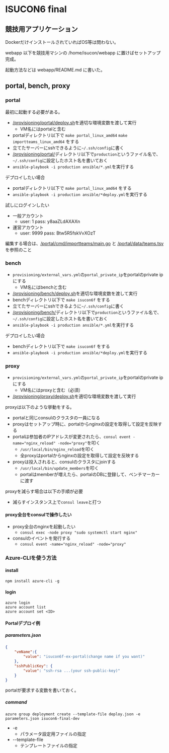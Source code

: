 # ISUCON6 final

## 競技用アプリケーション

DockerだけインストールされていればOS等は問わない。

webapp 以下を競技用マシンの /home/isucon/webapp に置けばセットアップ完成。

起動方法などは webapp/README.md に書いた。

## portal, bench, proxy

### portal

最初に起動する必要がある。

  * [/provisioning/portal/deploy.sh](/provisioning/portal/deploy.sh)を適切な環境変数を渡して実行
    * VM名にはportalと含む
  * portalディレクトリ以下で `make portal_linux_amd64` `make importteams_linux_amd64` をする
  * 立てたサーバーにsshできるように`~/.ssh/config`に書く
  * [/provisioning/portal/](/provisioning/portal/)ディレクトリ以下で`production`というファイル名で、`~/.ssh/config`に設定したホスト名を書いておく
  * `ansible-playbook -i production ansible/*.yml`を実行する

デプロイしたい場合

  * portalディレクトリ以下で `make portal_linux_amd64` をする
  * `ansible-playbook -i production ansible/*deploy.yml`を実行する

試しにログインしたい

  * 一般アカウント
    * user: 1 pass: y8aaZLdAXAXn
  * 運営アカウント
    * user: 9999 pass: Btw5R5fskVvXOzT

編集する場合は、[/portal/cmd/importteams/main.go](/portal/cmd/importteams/main.go) と [/portal/data/teams.tsv](/portal/data/teams.tsv) を参照のこと

### bench

  * `provisioning/external_vars.yml`の`portal_private_ip`をportalのprivate ipにする
    * VM名にはbenchと含む
  * [/provisioning/bench/deploy.sh](/provisioning/bench/deploy.sh)を適切な環境変数を渡して実行
  * benchディレクトリ以下で `make isucon6f` をする
  * 立てたサーバーにsshできるように`~/.ssh/config`に書く
  * [/provisioning/bench/](/provisioning/bench/)ディレクトリ以下で`production`というファイル名で、`~/.ssh/config`に設定したホスト名を書いておく
  * `ansible-playbook -i production ansible/*.yml`を実行する

デプロイしたい場合

  * benchディレクトリ以下で `make isucon6f` をする
  * `ansible-playbook -i production ansible/*deploy.yml`を実行する

### proxy

  * `provisioning/external_vars.yml`の`portal_private_ip`をportalのprivate ipにする
    * VM名にはproxyと含む（必須）
  * [/provisioning/proxy/deploy.sh](/provisioning/proxy/deploy.sh)を適切な環境変数を渡して実行

proxyは以下のような挙動をする。

  * portalと同じconsulのクラスタの一員になる
  * proxyはセットアップ時に、portalからnginxの設定を取得して設定を反映する
  * portalは参加者のIPアドレスが変更されたら、`consul event -name="nginx_reload" -node="proxy"`を叩く
    * `/usr/local/bin/nginx_reload`を叩く
    * 全proxyはportalからnginxの設定を取得して設定を反映する
  * proxyは投入されると、consulのクラスタにjoinする
    * `/usr/local/bin/update_members`を叩く
    * portalはmemberが増えたら、portalのDBに登録して、ベンチマーカーに渡す

proxyを減らす場合は以下の手順が必要

  * 減らすインスタンス上で`consul leave`と打つ

#### proxy全台をconsulで操作したい

  * proxy全台のnginxを起動したい
    * `consul exec -node proxy "sudo systemctl start nginx"`
  * consulのイベントを発行する
    * `consul event -name="nginx_reload" -node="proxy"`

### Azure-CLIを使う方法

#### install

```
npm install azure-cli -g
```

#### login

```
azure login
azure account list
azure account set <ID>
```

#### Portalデプロイ例

##### parameters.json

```json
{
    "vmName":{
        "value": "isucon6f-ex-portal(change name if you want)"
    },
    "sshPublicKey": {
        "value": "ssh-rsa ...(your ssh-public-key)"
    }
}
```

portalが要求する変数を書いておく。

##### command

```
azure group deployment create --template-file deploy.json -e parameters.json isucon6-final-dev
```

* -e
  * パラメータ設定用ファイルの指定
* --template-file
  * テンプレートファイルの指定
